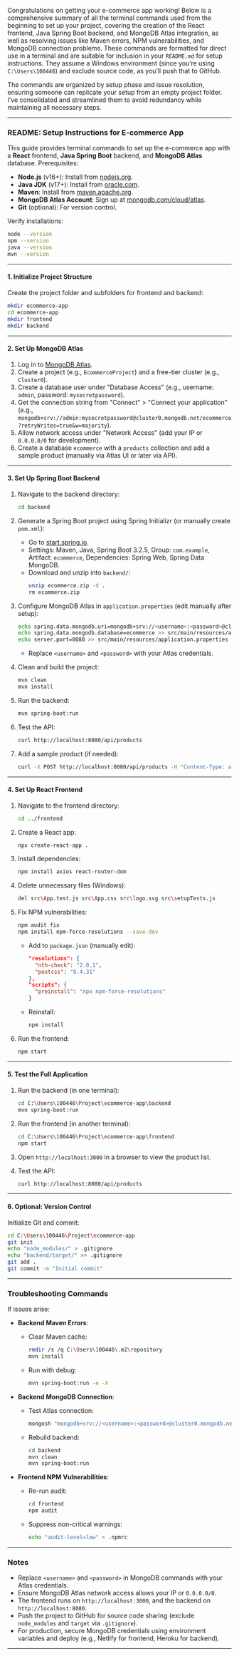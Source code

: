 Congratulations on getting your e-commerce app working! Below is a comprehensive summary of all the terminal commands used from the beginning to set up your project, covering the creation of the React frontend, Java Spring Boot backend, and MongoDB Atlas integration, as well as resolving issues like Maven errors, NPM vulnerabilities, and MongoDB connection problems. These commands are formatted for direct use in a terminal and are suitable for inclusion in your `README.md` for setup instructions. They assume a Windows environment (since you’re using `C:\Users\100446`) and exclude source code, as you’ll push that to GitHub.

The commands are organized by setup phase and issue resolution, ensuring someone can replicate your setup from an empty project folder. I’ve consolidated and streamlined them to avoid redundancy while maintaining all necessary steps.

---

### **README: Setup Instructions for E-commerce App**

This guide provides terminal commands to set up the e-commerce app with a **React** frontend, **Java Spring Boot** backend, and **MongoDB Atlas** database. Prerequisites:
- **Node.js** (v16+): Install from [nodejs.org](https://nodejs.org).
- **Java JDK** (v17+): Install from [oracle.com](https://www.oracle.com/java/technologies/downloads/).
- **Maven**: Install from [maven.apache.org](https://maven.apache.org).
- **MongoDB Atlas Account**: Sign up at [mongodb.com/cloud/atlas](https://www.mongodb.com/cloud/atlas).
- **Git** (optional): For version control.

Verify installations:
```bash
node --version
npm --version
java --version
mvn --version
```

---

#### **1. Initialize Project Structure**
Create the project folder and subfolders for frontend and backend:
```bash
mkdir ecommerce-app
cd ecommerce-app
mkdir frontend
mkdir backend
```

---

#### **2. Set Up MongoDB Atlas**
1. Log in to [MongoDB Atlas](https://www.mongodb.com/cloud/atlas).
2. Create a project (e.g., `EcommerceProject`) and a free-tier cluster (e.g., `Cluster0`).
3. Create a database user under "Database Access" (e.g., username: `admin`, password: `mysecretpassword`).
4. Get the connection string from "Connect" > "Connect your application" (e.g., `mongodb+srv://admin:mysecretpassword@cluster0.mongodb.net/ecommerce?retryWrites=true&w=majority`).
5. Allow network access under "Network Access" (add your IP or `0.0.0.0/0` for development).
6. Create a database `ecommerce` with a `products` collection and add a sample product (manually via Atlas UI or later via API).

---

#### **3. Set Up Spring Boot Backend**
1. Navigate to the backend directory:
   ```bash
   cd backend
   ```

2. Generate a Spring Boot project using Spring Initializr (or manually create `pom.xml`):
   - Go to [start.spring.io](https://start.spring.io).
   - Settings: Maven, Java, Spring Boot 3.2.5, Group: `com.example`, Artifact: `ecommerce`, Dependencies: Spring Web, Spring Data MongoDB.
   - Download and unzip into `backend/`:
     ```bash
     unzip ecommerce.zip -d .
     rm ecommerce.zip
     ```

3. Configure MongoDB Atlas in `application.properties` (edit manually after setup):
   ```bash
   echo spring.data.mongodb.uri=mongodb+srv://<username>:<password>@cluster0.mongodb.net/ecommerce?retryWrites=true&w=majority > src/main/resources/application.properties
   echo spring.data.mongodb.database=ecommerce >> src/main/resources/application.properties
   echo server.port=8080 >> src/main/resources/application.properties
   ```
   - Replace `<username>` and `<password>` with your Atlas credentials.

4. Clean and build the project:
   ```bash
   mvn clean
   mvn install
   ```

5. Run the backend:
   ```bash
   mvn spring-boot:run
   ```

6. Test the API:
   ```bash
   curl http://localhost:8080/api/products
   ```

7. Add a sample product (if needed):
   ```bash
   curl -X POST http://localhost:8080/api/products -H "Content-Type: application/json" -d "{\"name\":\"Sample Laptop\",\"price\":999.99,\"quantity\":50,\"imageUrl\":\"https://example.com/laptop.jpg\",\"rating\":4.5}"
   ```

---

#### **4. Set Up React Frontend**
1. Navigate to the frontend directory:
   ```bash
   cd ../frontend
   ```

2. Create a React app:
   ```bash
   npx create-react-app .
   ```

3. Install dependencies:
   ```bash
   npm install axios react-router-dom
   ```

4. Delete unnecessary files (Windows):
   ```bash
   del src\App.test.js src\App.css src\logo.svg src\setupTests.js
   ```

5. Fix NPM vulnerabilities:
   ```bash
   npm audit fix
   npm install npm-force-resolutions --save-dev
   ```
   - Add to `package.json` (manually edit):
     ```json
     "resolutions": {
       "nth-check": "2.0.1",
       "postcss": "8.4.31"
     },
     "scripts": {
       "preinstall": "npx npm-force-resolutions"
     }
     ```
   - Reinstall:
     ```bash
     npm install
     ```

6. Run the frontend:
   ```bash
   npm start
   ```

---

#### **5. Test the Full Application**
1. Run the backend (in one terminal):
   ```bash
   cd C:\Users\100446\Project\ecommerce-app\backend
   mvn spring-boot:run
   ```

2. Run the frontend (in another terminal):
   ```bash
   cd C:\Users\100446\Project\ecommerce-app\frontend
   npm start
   ```

3. Open `http://localhost:3000` in a browser to view the product list.
4. Test the API:
   ```bash
   curl http://localhost:8080/api/products
   ```

---

#### **6. Optional: Version Control**
Initialize Git and commit:
```bash
cd C:\Users\100446\Project\ecommerce-app
git init
echo "node_modules/" > .gitignore
echo "backend/target/" >> .gitignore
git add .
git commit -m "Initial commit"
```

---

### **Troubleshooting Commands**
If issues arise:
- **Backend Maven Errors**:
  - Clear Maven cache:
    ```bash
    rmdir /s /q C:\Users\100446\.m2\repository
    mvn install
    ```
  - Run with debug:
    ```bash
    mvn spring-boot:run -e -X
    ```

- **Backend MongoDB Connection**:
  - Test Atlas connection:
    ```bash
    mongosh "mongodb+srv://<username>:<password>@cluster0.mongodb.net/ecommerce"
    ```
  - Rebuild backend:
    ```bash
    cd backend
    mvn clean
    mvn spring-boot:run
    ```

- **Frontend NPM Vulnerabilities**:
  - Re-run audit:
    ```bash
    cd frontend
    npm audit
    ```
  - Suppress non-critical warnings:
    ```bash
    echo "audit-level=low" > .npmrc
    ```

---

### **Notes**
- Replace `<username>` and `<password>` in MongoDB commands with your Atlas credentials.
- Ensure MongoDB Atlas network access allows your IP or `0.0.0.0/0`.
- The frontend runs on `http://localhost:3000`, and the backend on `http://localhost:8080`.
- Push the project to GitHub for source code sharing (exclude `node_modules` and `target` via `.gitignore`).
- For production, secure MongoDB credentials using environment variables and deploy (e.g., Netlify for frontend, Heroku for backend).

---